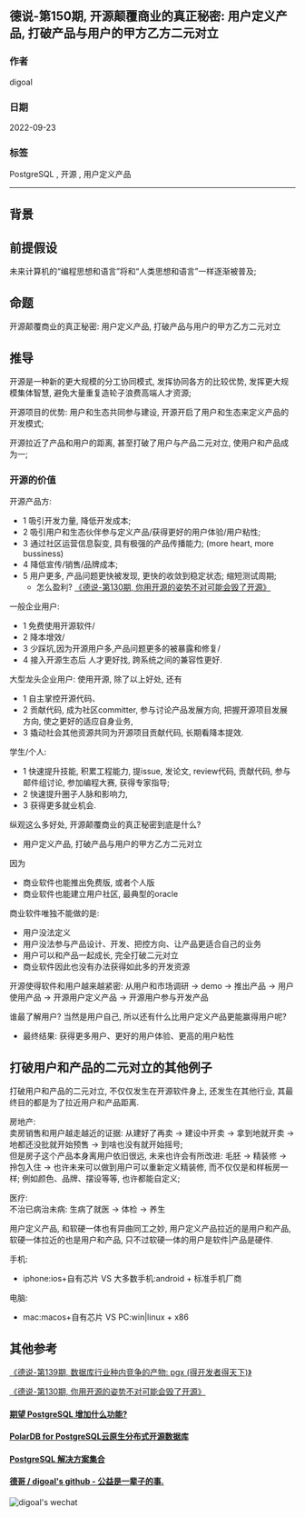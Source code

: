 ## 德说-第150期, 开源颠覆商业的真正秘密: 用户定义产品, 打破产品与用户的甲方乙方二元对立    
            
### 作者            
digoal            
            
### 日期            
2022-09-23           
            
### 标签            
PostgreSQL , 开源 , 用户定义产品     
            
----            
            
## 背景        
  
## 前提假设  
未来计算机的“编程思想和语言”将和“人类思想和语言”一样逐渐被普及;   
  
## 命题  
开源颠覆商业的真正秘密: 用户定义产品, 打破产品与用户的甲方乙方二元对立    
  
## 推导  
开源是一种新的更大规模的分工协同模式, 发挥协同各方的比较优势, 发挥更大规模集体智慧, 避免大量重复造轮子浪费高端人才资源;     
  
开源项目的优势: 用户和生态共同参与建设, 开源开启了用户和生态来定义产品的开发模式;    
  
开源拉近了产品和用户的距离, 甚至打破了用户与产品二元对立, 使用户和产品成为一;     
  
### 开源的价值  
  
开源产品方:    
- 1 吸引开发力量, 降低开发成本;   
- 2 吸引用户和生态伙伴参与定义产品/获得更好的用户体验/用户粘性;   
- 3 通过社区运营信息裂变, 具有极强的产品传播能力; (more heart, more bussiness)  
- 4 降低宣传/销售/品牌成本;   
- 5 用户更多, 产品问题更快被发现, 更快的收敛到稳定状态; 缩短测试周期;   
    - 怎么盈利? [《德说-第130期, 你用开源的姿势不对可能会毁了开源》](../202208/20220825_01.md)    
  
一般企业用户:   
- 1 免费使用开源软件/  
- 2 降本增效/  
- 3 少踩坑,因为开源用户多,产品问题更多的被暴露和修复/  
- 4 接入开源生态后 人才更好找, 跨系统之间的兼容性更好.   
  
大型龙头企业用户: 使用开源, 除了以上好处, 还有   
- 1 自主掌控开源代码、  
- 2 贡献代码, 成为社区committer, 参与讨论产品发展方向, 把握开源项目发展方向, 使之更好的适应自身业务,   
- 3 撬动社会其他资源共同为开源项目贡献代码, 长期看降本提效.   
  
学生/个人:   
- 1 快速提升技能, 积累工程能力, 提issue, 发论文, review代码, 贡献代码, 参与邮件组讨论, 参加编程大赛, 获得专家指导;   
- 2 快速提升圈子人脉和影响力,   
- 3 获得更多就业机会.   
  
  
纵观这么多好处, 开源颠覆商业的真正秘密到底是什么?    
- 用户定义产品, 打破产品与用户的甲方乙方二元对立    
  
因为  
- 商业软件也能推出免费版, 或者个人版  
- 商业软件也能建立用户社区, 最典型的oracle  
  
商业软件唯独不能做的是:   
- 用户没法定义   
- 用户没法参与产品设计、开发、把控方向、让产品更适合自己的业务   
- 用户可以和产品一起成长, 完全打破二元对立   
- 商业软件因此也没有办法获得如此多的开发资源    
  
开源使得软件和用户越来越紧密: 从用户和市场调研 -> demo -> 推出产品 -> 用户使用产品 -> 开源用户定义产品 -> 开源用户参与开发产品    
  
谁最了解用户? 当然是用户自己, 所以还有什么比用户定义产品更能赢得用户呢?     
- 最终结果: 获得更多用户、更好的用户体验、更高的用户粘性
  
## 打破用户和产品的二元对立的其他例子   
打破用户和产品的二元对立, 不仅仅发生在开源软件身上, 还发生在其他行业, 其最终目的都是为了拉近用户和产品距离.     
  
房地产:   
卖房销售和用户越走越近的证据: 从建好了再卖 -> 建设中开卖 -> 拿到地就开卖 -> 地都还没批就开始预售 -> 到啥也没有就开始摇号;    
但是房子这个产品本身离用户依旧很远, 未来也许会有所改进: 毛胚 -> 精装修 -> 拎包入住 -> 也许未来可以做到用户可以重新定义精装修, 而不仅仅是和样板房一样; 例如颜色、品牌、摆设等等, 也许都能自定义;   
  
医疗:   
不治已病治未病: 生病了就医 -> 体检 -> 养生    
  
用户定义产品, 和软硬一体也有异曲同工之妙, 用户定义产品拉近的是用户和产品, 软硬一体拉近的也是用户和产品, 只不过软硬一体的用户是软件|产品是硬件.   
  
手机:   
- iphone:ios+自有芯片 VS 大多数手机:android + 标准手机厂商    
  
电脑:   
- mac:macos+自有芯片 VS PC:win|linux + x86    
  
## 其他参考  
[《德说-第139期, 数据库行业种内竞争的产物: pgx (得开发者得天下)》](../202209/20220913_01.md)    
  
[《德说-第130期, 你用开源的姿势不对可能会毁了开源》](../202208/20220825_01.md)    
  
  
#### [期望 PostgreSQL 增加什么功能?](https://github.com/digoal/blog/issues/76 "269ac3d1c492e938c0191101c7238216")
  
  
#### [PolarDB for PostgreSQL云原生分布式开源数据库](https://github.com/ApsaraDB/PolarDB-for-PostgreSQL "57258f76c37864c6e6d23383d05714ea")
  
  
#### [PostgreSQL 解决方案集合](https://yq.aliyun.com/topic/118 "40cff096e9ed7122c512b35d8561d9c8")
  
  
#### [德哥 / digoal's github - 公益是一辈子的事.](https://github.com/digoal/blog/blob/master/README.md "22709685feb7cab07d30f30387f0a9ae")
  
  
![digoal's wechat](../pic/digoal_weixin.jpg "f7ad92eeba24523fd47a6e1a0e691b59")
  
